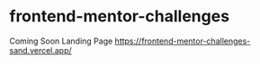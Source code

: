 # frontend-mentor-challenges
Coming Soon Landing Page
https://frontend-mentor-challenges-sand.vercel.app/
